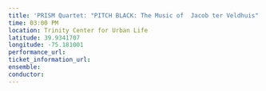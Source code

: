 ```yaml
---
title: 'PRISM Quartet: "PITCH BLACK: The Music of  Jacob ter Veldhuis"'
time: 03:00 PM
location: Trinity Center for Urban Life
latitude: 39.9341707
longitude: -75.181001
performance_url: 
ticket_information_url: 
ensemble: 
conductor: 
---
```

